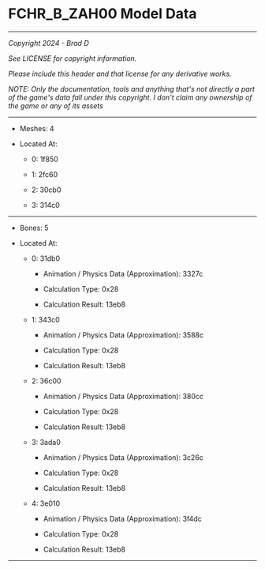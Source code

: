 # FCHR_B_ZAH00 Model Data

---

*Copyright 2024 - Brad D*

*See LICENSE for copyright information.*

*Please include this header and that license for any derivative works.*

*NOTE: Only the documentation, tools and anything that's not directly a part of the game's data fall under this copyright. I don't claim any ownership of the game or any of its assets*

---

* Meshes: 4

* Located At:

  * 0: 1f850

  * 1: 2fc60

  * 2: 30cb0

  * 3: 314c0

---

* Bones: 5

* Located At:

  * 0: 31db0

    * Animation / Physics Data (Approximation): 3327c

    * Calculation Type: 0x28

    * Calculation Result: 13eb8

  * 1: 343c0

    * Animation / Physics Data (Approximation): 3588c

    * Calculation Type: 0x28

    * Calculation Result: 13eb8

  * 2: 36c00

    * Animation / Physics Data (Approximation): 380cc

    * Calculation Type: 0x28

    * Calculation Result: 13eb8

  * 3: 3ada0

    * Animation / Physics Data (Approximation): 3c26c

    * Calculation Type: 0x28

    * Calculation Result: 13eb8

  * 4: 3e010

    * Animation / Physics Data (Approximation): 3f4dc

    * Calculation Type: 0x28

    * Calculation Result: 13eb8

---

